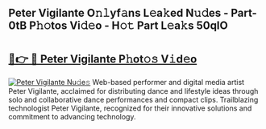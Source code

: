 ## Peter Vigilante O𝚗𝚕yf𝚊ns L𝚎a𝚔ed N𝚞𝚍es - Part-0tB P𝚑𝚘tos Vi𝚍𝚎o - H𝚘𝚝 Part L𝚎a𝚔s 50qIO

# <h2><a href="http://kfb75t.oniu.top/?m=Peter+Vigilante">🔗👉 🔴 Peter Vigilante P𝚑ot𝚘𝚜 V𝚒d𝚎o</a></h2>

[![Peter Vigilante Nu𝚍e𝚜](https://i.imgur.com/0qMVB7G.gif)](http://kfb75t.oniu.top/?m=Peter+Vigilante)
Web-based performer and digital media artist Peter Vigilante, acclaimed for distributing dance and lifestyle ideas through solo and collaborative dance performances and compact clips. Trailblazing technologist Peter Vigilante, recognized for their innovative solutions and commitment to advancing technology.  
